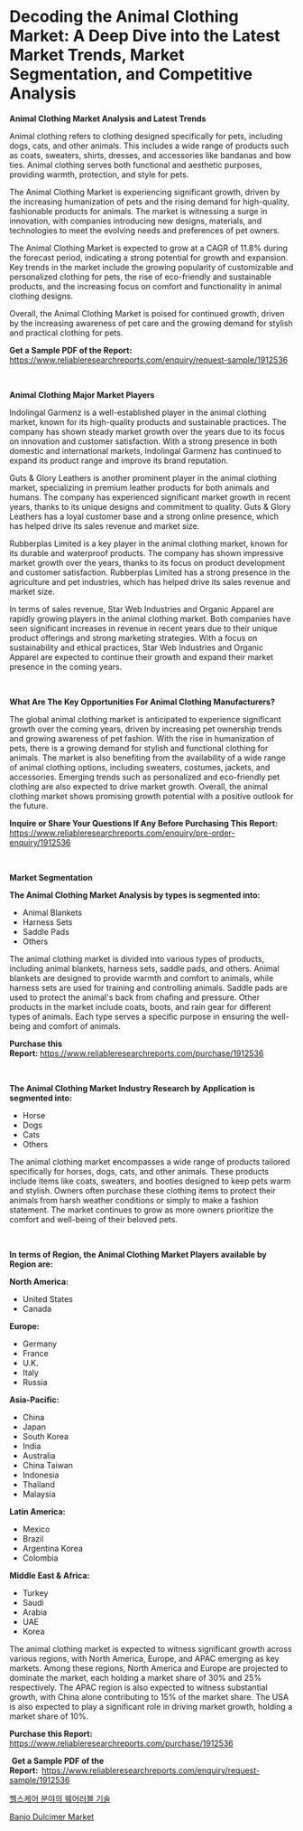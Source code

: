 <p><h1>Decoding the Animal Clothing Market: A Deep Dive into the Latest Market Trends, Market Segmentation, and Competitive Analysis</h1></p><p><strong>Animal Clothing Market Analysis and Latest Trends</strong></p>
<p><p>Animal clothing refers to clothing designed specifically for pets, including dogs, cats, and other animals. This includes a wide range of products such as coats, sweaters, shirts, dresses, and accessories like bandanas and bow ties. Animal clothing serves both functional and aesthetic purposes, providing warmth, protection, and style for pets.</p><p>The Animal Clothing Market is experiencing significant growth, driven by the increasing humanization of pets and the rising demand for high-quality, fashionable products for animals. The market is witnessing a surge in innovation, with companies introducing new designs, materials, and technologies to meet the evolving needs and preferences of pet owners.</p><p>The Animal Clothing Market is expected to grow at a CAGR of 11.8% during the forecast period, indicating a strong potential for growth and expansion. Key trends in the market include the growing popularity of customizable and personalized clothing for pets, the rise of eco-friendly and sustainable products, and the increasing focus on comfort and functionality in animal clothing designs.</p><p>Overall, the Animal Clothing Market is poised for continued growth, driven by the increasing awareness of pet care and the growing demand for stylish and practical clothing for pets.</p></p>
<p><strong>Get a Sample PDF of the Report:&nbsp;</strong> <a href="https://www.reliableresearchreports.com/enquiry/request-sample/1912536">https://www.reliableresearchreports.com/enquiry/request-sample/1912536</a></p>
<p>&nbsp;</p>
<p><strong>Animal Clothing Major Market Players</strong></p>
<p><p>Indolingal Garmenz is a well-established player in the animal clothing market, known for its high-quality products and sustainable practices. The company has shown steady market growth over the years due to its focus on innovation and customer satisfaction. With a strong presence in both domestic and international markets, Indolingal Garmenz has continued to expand its product range and improve its brand reputation.</p><p>Guts & Glory Leathers is another prominent player in the animal clothing market, specializing in premium leather products for both animals and humans. The company has experienced significant market growth in recent years, thanks to its unique designs and commitment to quality. Guts & Glory Leathers has a loyal customer base and a strong online presence, which has helped drive its sales revenue and market size.</p><p>Rubberplas Limited is a key player in the animal clothing market, known for its durable and waterproof products. The company has shown impressive market growth over the years, thanks to its focus on product development and customer satisfaction. Rubberplas Limited has a strong presence in the agriculture and pet industries, which has helped drive its sales revenue and market size.</p><p>In terms of sales revenue, Star Web Industries and Organic Apparel are rapidly growing players in the animal clothing market. Both companies have seen significant increases in revenue in recent years due to their unique product offerings and strong marketing strategies. With a focus on sustainability and ethical practices, Star Web Industries and Organic Apparel are expected to continue their growth and expand their market presence in the coming years.</p></p>
<p>&nbsp;</p>
<p><strong>What Are The Key Opportunities For Animal Clothing Manufacturers?</strong></p>
<p><p>The global animal clothing market is anticipated to experience significant growth over the coming years, driven by increasing pet ownership trends and growing awareness of pet fashion. With the rise in humanization of pets, there is a growing demand for stylish and functional clothing for animals. The market is also benefiting from the availability of a wide range of animal clothing options, including sweaters, costumes, jackets, and accessories. Emerging trends such as personalized and eco-friendly pet clothing are also expected to drive market growth. Overall, the animal clothing market shows promising growth potential with a positive outlook for the future.</p></p>
<p><strong>Inquire or Share Your Questions If Any Before Purchasing This Report:</strong> <a href="https://www.reliableresearchreports.com/enquiry/pre-order-enquiry/1912536">https://www.reliableresearchreports.com/enquiry/pre-order-enquiry/1912536</a></p>
<p>&nbsp;</p>
<p><strong>Market Segmentation</strong></p>
<p><strong>The Animal Clothing Market Analysis by types is segmented into:</strong></p>
<p><ul><li>Animal Blankets</li><li>Harness Sets</li><li>Saddle Pads</li><li>Others</li></ul></p>
<p><p>The animal clothing market is divided into various types of products, including animal blankets, harness sets, saddle pads, and others. Animal blankets are designed to provide warmth and comfort to animals, while harness sets are used for training and controlling animals. Saddle pads are used to protect the animal's back from chafing and pressure. Other products in the market include coats, boots, and rain gear for different types of animals. Each type serves a specific purpose in ensuring the well-being and comfort of animals.</p></p>
<p><strong>Purchase this Report:&nbsp;</strong><a href="https://www.reliableresearchreports.com/purchase/1912536">https://www.reliableresearchreports.com/purchase/1912536</a></p>
<p>&nbsp;</p>
<p><strong>The Animal Clothing Market Industry Research by Application is segmented into:</strong></p>
<p><ul><li>Horse</li><li>Dogs</li><li>Cats</li><li>Others</li></ul></p>
<p><p>The animal clothing market encompasses a wide range of products tailored specifically for horses, dogs, cats, and other animals. These products include items like coats, sweaters, and booties designed to keep pets warm and stylish. Owners often purchase these clothing items to protect their animals from harsh weather conditions or simply to make a fashion statement. The market continues to grow as more owners prioritize the comfort and well-being of their beloved pets.</p></p>
<p>&nbsp;</p>
<p><strong>In terms of Region, the Animal Clothing Market Players available by Region are:</strong></p>
<p>
    <p> <strong> North America: </strong>
        <ul>
            <li>United States</li>
            <li>Canada</li>
        </ul>
        </p> 
    <p> <strong> Europe: </strong>
        <ul>
            <li>Germany</li>
            <li>France</li>
            <li>U.K.</li>
            <li>Italy</li>
            <li>Russia</li>
        </ul>
        </p> 
    <p> <strong> Asia-Pacific: </strong>
        <ul>
            <li>China</li>
            <li>Japan</li>
            <li>South Korea</li>
            <li>India</li>
            <li>Australia</li>
            <li>China Taiwan</li>
            <li>Indonesia</li>
            <li>Thailand</li>
            <li>Malaysia</li>
        </ul>
        </p> 
    <p> <strong> Latin America: </strong>
        <ul>
            <li>Mexico</li>
            <li>Brazil</li>
            <li>Argentina Korea</li>
            <li>Colombia</li>
        </ul>
        </p> 
    <p> <strong> Middle East & Africa: </strong>
        <ul>
            <li>Turkey</li>
            <li>Saudi</li>
            <li>Arabia</li>
            <li>UAE</li>
            <li>Korea</li>
        </ul>
    </p>
    </p>
<p><p>The animal clothing market is expected to witness significant growth across various regions, with North America, Europe, and APAC emerging as key markets. Among these regions, North America and Europe are projected to dominate the market, each holding a market share of 30% and 25% respectively. The APAC region is also expected to witness substantial growth, with China alone contributing to 15% of the market share. The USA is also expected to play a significant role in driving market growth, holding a market share of 10%.</p></p>
<p><strong>Purchase this Report: </strong><a href="https://www.reliableresearchreports.com/purchase/1912536">https://www.reliableresearchreports.com/purchase/1912536</a></p>
<p>&nbsp;<strong>Get a Sample PDF of the Report:&nbsp;&nbsp;</strong><a href="https://www.reliableresearchreports.com/enquiry/request-sample/1912536">https://www.reliableresearchreports.com/enquiry/request-sample/1912536</a></p>
<p><strong></strong></p>
<p><p><a href="https://github.com/vdhdwjyp90142/Market-Research-Report-List-1/blob/main/88939265767.md">헬스케어 분야의 웨어러블 기술</a></p><p><a href="https://github.com/lbird53714/Market-Research-Report-List-3/blob/main/banjo-dulcimer-market.md">Banjo Dulcimer Market</a></p></p>